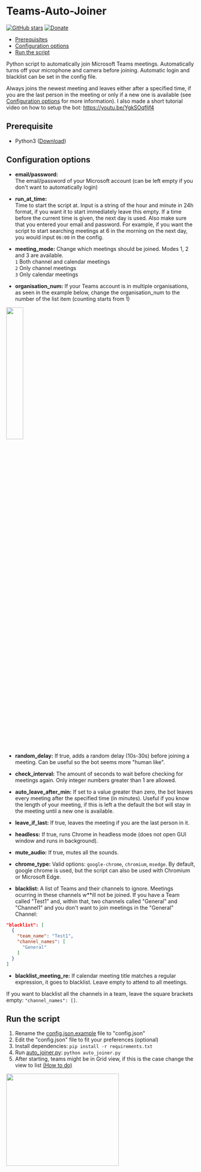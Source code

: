 # Teams-Auto-Joiner
[![GitHub stars](https://img.shields.io/github/stars/TobiasPankner/Teams-Auto-Joiner.svg?style=social&label=Star)](https://GitHub.com/TobiasPankner/Teams-Auto-Joiner/stargazers/)
[![Donate](https://img.shields.io/badge/Donate-PayPal-green.svg)](https://www.paypal.com/cgi-bin/webscr?cmd=_s-xclick&hosted_button_id=3TU2XDBK2JFU4&source=url)

- [Prerequisites](#prerequisites)
- [Configuration options](#configuration-options)
- [Run the script](#run-the-script)

Python script to automatically join Microsoft Teams meetings.
Automatically turns off your microphone and camera before joining. Automatic login and blacklist can be set in the config file.

Always joins the newest meeting and leaves either after a specified time, if you are the last person in the meeting or only if a new one is available (see [Configuration options](#configuration-options) for more information).
I also made a short tutorial video on how to setup the bot: https://youtu.be/YgkSOqfIjf4


## Prerequisite  
  
 - Python3 ([Download](https://www.python.org/downloads/))  
   
## Configuration options  
  
- **email/password:**  
The email/password of your Microsoft account (can be left empty if you don't want to automatically login)  

- **run_at_time:**  
Time to start the script at. Input is a string of the hour and minute in 24h format, if you want it to start immediately leave this empty. 
If a time before the current time is given, the next day is used. Also make sure that you entered your email and password.
For example, if you want the script to start searching meetings at 6 in the morning on the next day, you would input `06:00` in the config.

- **meeting_mode:**
Change which meetings should be joined. Modes 1, 2 and 3 are available.  
`1` Both channel and calendar meetings  
`2` Only channel meetings  
`3` Only calendar meetings  

- **organisation_num:**
If your Teams account is in multiple organisations, as seen in the example below, change the organisation_num to the number of the list item (counting starts from 1)
<img width="30%" src="https://imgur.com/CWpK4wk.png">

- **random_delay:**
If true, adds a random delay (10s-30s) before joining a meeting. Can be useful so the bot seems more "human like".

- **check_interval:**
The amount of seconds to wait before checking for meetings again. Only integer numbers greater than 1 are allowed.

- **auto_leave_after_min:**
If set to a value greater than zero, the bot leaves every meeting after the specified time (in minutes). Useful if you know the length of your meeting, if this is left a the default the bot will stay in the meeting until a new one is available.

- **leave_if_last:**
If true, leaves the meeting if you are the last person in it.

- **headless:**
If true, runs Chrome in headless mode (does not open GUI window and runs in background).

- **mute_audio:**
If true, mutes all the sounds.

- **chrome_type:**
Valid options: `google-chrome`, `chromium`, `msedge`. By default, google chrome is used, but the script can also be used with Chromium or Microsoft Edge.

- **blacklist:**
A list of Teams and their channels to ignore. Meetings ocurring in these channels w**ill not be joined.
If you have a Team called "Test1" and, within that, two channels called "General" and "Channel1" and you don't want to join meetings in the "General" Channel:
```json
"blacklist": [
  {
    "team_name": "Test1",
    "channel_names": [
      "General"
    ]
  }
]
```

- **blacklist_meeting_re:**
If calendar meeting title matches a regular expression, it goes to blacklist.
Leave empty to attend to all meetings.

If you want to blacklist all the channels in a team, leave the square brackets empty: `"channel_names": []`.

## Run the script

 1. Rename the [config.json.example](config.json.example) file to "config.json"
 2. Edit the "config.json" file to fit your preferences (optional)
 3. Install dependencies:   ```pip install -r requirements.txt```
 4. Run [auto_joiner.py](auto_joiner.py): `python auto_joiner.py`
 5. After starting, teams might be in Grid view, if this is the case change the view to list [(How to do)](https://support.microsoft.com/en-us/office/view-and-organize-your-teams-b9dd0d8c-243a-43a4-9501-ec8017fec32e)
<img src="https://i.imgur.com/GODoJYf.png?2" width="300" height="245" />
